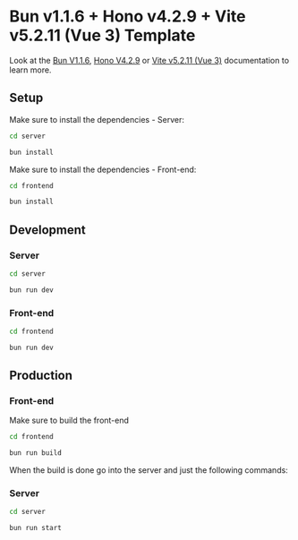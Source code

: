 # Bun v1.1.6 + Hono v4.2.9 + Vite v5.2.11 (Vue 3) Template

Look at the [Bun V1.1.6](https://bun.sh/), [Hono V4.2.9](https://hono.dev/) or [Vite v5.2.11 (Vue 3)](https://vitejs.dev/) documentation to learn more.

## Setup

Make sure to install the dependencies - Server:

```bash
cd server
```

```bash
bun install
```

Make sure to install the dependencies - Front-end:

```bash
cd frontend
```

```bash
bun install
```

## Development

### Server
```bash
cd server
```

```bash
bun run dev
```

### Front-end
```bash
cd frontend
```

```bash
bun run dev
```

## Production

### Front-end

Make sure to build the front-end
```bash
cd frontend
```

```bash
bun run build
```
When the build is done go into the server and just the following commands:

### Server
```bash
cd server
```

```bash
bun run start
```





